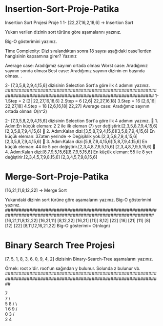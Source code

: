 # Insertion-Sort-Proje-Patika
Insertion Sort Projesi
Proje 1
1-
[22,27,16,2,18,6] -> Insertion Sort

Yukarı verilen dizinin sort türüne göre aşamalarını yazınız.

Big-O gösterimini yazınız.

Time Complexity: Dizi sıralandıktan sonra 18 sayısı aşağıdaki case'lerden hangisinin kapsamına girer? Yazınız

Average case: Aradığımız sayının ortada olması
Worst case: Aradığımız sayının sonda olması
Best case: Aradığımız sayının dizinin en başında olması.
.


2-
[7,3,5,8,2,9,4,15,6] dizisinin Selection Sort'a göre ilk 4 adımını yazınız.
###############################################################################################################
1-
1.Step = 2  [2| 22,27,16,18,6]
2.Step = 6  [2,6| 22,27,16,18]
3.Step = 16  [2,6,16| 22,27,18]
4.Step = 18  [2,6,16,18| 22,27]
Average case: Aradığımız sayının ortada olması
O(n^2)

2-
[7,3,5,8,2,9,4,15,6] dizisinin Selection Sort'a göre ilk 4 adımını yazınız.
🔸 1. Adım:En küçük eleman: 2 2 ile ilk eleman (7) yer değiştirir.[2,3,5,8,7,9,4,15,6][2,3,5,8,7,9,4,15,6]
🔸 2. Adım:Kalan dizi:[3,5,8,7,9,4,15,6][3,5,8,7,9,4,15,6] En küçük eleman: 3Zaten yerinde → Değişiklik yok.[2,3,5,8,7,9,4,15,6] [2,3,5,8,7,9,4,15,6]
🔸 3. Adım:Kalan dizi:[5,8,7,9,4,15,6][5,8,7,9,4,15,6] En küçük eleman: 44 ile 5 yer değiştirir.[2,3,4,8,7,9,5,15,6] [2,3,4,8,7,9,5,15,6]
🔸 4. Adım:Kalan dizi:[8,7,9,5,15,6][8,7,9,5,15,6] En küçük eleman: 55 ile 8 yer değiştirir.[2,3,4,5,7,9,8,15,6] [2,3,4,5,7,9,8,15,6]


# Merge-Sort-Proje-Patika
[16,21,11,8,12,22] -> Merge Sort

Yukarıdaki dizinin sort türüne göre aşamalarını yazınız.
Big-O gösterimini yazınız.
###############################################################################################################
[16,21,11,8,12,22] 
[16,21,11] [8,12,22] 
[16,21] [11][ 8,12] [22] 
[16] [21] [11] [8] [12] [22] 
[8,11,12,16,21,22]
Big-O gösterimi= O(nlogn)


# Binary Search Tree Projesi
[7, 5, 1, 8, 3, 6, 0, 9, 4, 2] dizisinin Binary-Search-Tree aşamalarını yazınız.

Örnek: root x'dir. root'un sağından y bulunur. Solunda z bulunur vb.
##################################################################################################################

7      
             7
            /  \
           5    8
          /  \    \
        1     6    9
      /  \
     0    3
         /  \
        2     4
       

